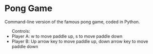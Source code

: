 <h1>Pong Game</h1>
<p>Command-line version of the famous pong game, coded in Python.</p>
<ul>Controls:
  <li>Player A: w to move paddle up, s to move paddle down</li>
  <li>Player B: Up arrow key to move paddle up, down arrow key to move paddle down</li>
</ul>
